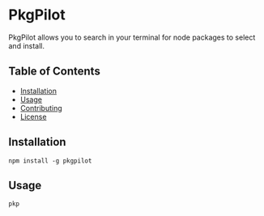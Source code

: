 # PkgPilot

PkgPilot allows you to search in your terminal for node packages to select and install.

## Table of Contents

- [Installation](#installation)
- [Usage](#usage)
- [Contributing](#contributing)
- [License](#license)

## Installation

```
npm install -g pkgpilot
```

## Usage

```
pkp
```
